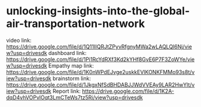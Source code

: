 # unlocking-insights-into-the-global-air-transportation-network
video link: https://drive.google.com/file/d/1Q11IIQRJtZPyvRfgnyMWa2wLAQLQl6Nj/view?usp=drivesdk
dashboard link: https://drive.google.com/file/d/1Pi1RcYdRXf3Kd2kYHf8GvE6P7F3ZoWYe/view?usp=drivesdk
Empathy map link: https://drive.google.com/file/d/1K0nWPdEJvge2uskkEVlKONKFMMo93s8t/view?usp=drivesdk
brainstorm link: https://drive.google.com/file/d/1JkgxNfSdBHDABJJWdVVEAy9LAR2HwYlt/view?usp=drivesdk
Report link: https://drive.google.com/file/d/1K2A-dqD4vhVOPvlOqt3LmCTeWs7tz5Ri/view?usp=drivesdk
